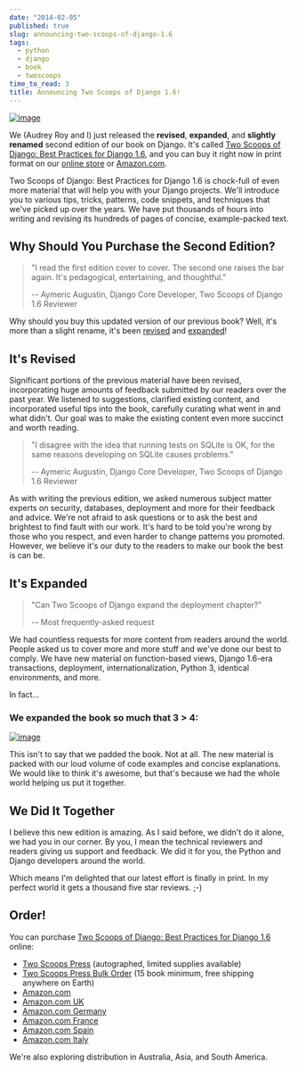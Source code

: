 ```yaml
---
date: "2014-02-05"
published: true
slug: announcing-two-scoops-of-django-1.6
tags:
  - python
  - django
  - book
  - twoscoops
time_to_read: 3
title: Announcing Two Scoops of Django 1.6!
---
```


[![image](https://f004.backblazeb2.com/file/daniel-feldroy-com/public/images/two-scoops-django-co-authors-M.jpg)](https://feldroy.com/products/two-scoops-of-django-1-6)

We (Audrey Roy and I) just released the **revised**, **expanded**, and
**slightly renamed** second edition of our book on Django. It's called
[Two Scoops of Django: Best Practices for Django
1.6](https://feldroy.com/products/two-scoops-of-django-1-6), and
you can buy it right now in print format on our [online
store](https://feldroy.com/products/two-scoops-of-django-1-6) or
[Amazon.com](https://amzn.to/1n98duC).

Two Scoops of Django: Best Practices for Django 1.6 is chock-full of
even more material that will help you with your Django projects. We'll
introduce you to various tips, tricks, patterns, code snippets, and
techniques that we've picked up over the years. We have put thousands
of hours into writing and revising its hundreds of pages of concise,
example-packed text.

## Why Should You Purchase the Second Edition?

> "I read the first edition cover to cover. The second one raises the
> bar again. It's pedagogical, entertaining, and thoughtful."
>
> -- Aymeric Augustin, Django Core Developer, Two Scoops of Django 1.6
> Reviewer

Why should you buy this updated version of our previous book? Well,
it's more than a slight rename, it's been
[revised](https://feldroy.com/pages/two-scoops-of-django-1-6-change-list)
and
[expanded](https://feldroy.com/pages/two-scoops-of-django-1-6-change-list)!

## It's Revised

Significant portions of the previous material have been revised,
incorporating huge amounts of feedback submitted by our readers over the
past year. We listened to suggestions, clarified existing content, and
incorporated useful tips into the book, carefully curating what went in
and what didn't. Our goal was to make the existing content even more
succinct and worth reading.

> "I disagree with the idea that running tests on SQLite is OK, for the
> same reasons developing on SQLite causes problems."
>
> -- Aymeric Augustin, Django Core Developer, Two Scoops of Django 1.6
> Reviewer

As with writing the previous edition, we asked numerous subject matter
experts on security, databases, deployment and more for their feedback
and advice. We're not afraid to ask questions or to ask the best and
brightest to find fault with our work. It's hard to be told you're
wrong by those who you respect, and even harder to change patterns you
promoted. However, we believe it's our duty to the readers to make our
book the best is can be.

## It's Expanded

> "Can Two Scoops of Django expand the deployment chapter?"
>
> -- Most frequently-asked request

We had countless requests for more content from readers around the
world. People asked us to cover more and more stuff and we've done our
best to comply. We have new material on function-based views, Django
1.6-era transactions, deployment, internationalization, Python 3,
identical environments, and more.

In fact...

### We expanded the book so much that **3 > 4**:

[![image](https://f004.backblazeb2.com/file/daniel-feldroy-com/public/images/3vs4-M.jpg)](https://feldroy.com/products/two-scoops-of-django-1-6)

This isn't to say that we padded the book. Not at all. The new material
is packed with our loud volume of code examples and concise
explanations. We would like to think it's awesome, but that's because
we had the whole world helping us put it together.

## We Did It Together

I believe this new edition is amazing. As I said before, we didn't do
it alone, we had you in our corner. By you, I mean the technical
reviewers and readers giving us support and feedback. We did it for you,
the Python and Django developers around the world.

Which means I'm delighted that our latest effort is finally in print.
In my perfect world it gets a thousand five star reviews. ;-)

## Order!

You can purchase [Two Scoops of Django: Best Practices for Django
1.6](https://feldroy.com/products/two-scoops-of-django-1-6)
online:

- [Two Scoops
  Press](https://feldroy.com/products/two-scoops-of-django-1-6)
  (autographed, limited supplies available)
- [Two Scoops Press Bulk
  Order](https://feldroy.com/products/wholesale-two-scoops-of-django-best-practices-for-django-1-6)
  (15 book minimum, free shipping anywhere on Earth)
- [Amazon.com](https://amzn.to/1n98duC)
- [Amazon.com UK](https://amzn.to/1jejegF)
- [Amazon.com Germany](https://amzn.to/1lzGGH5)
- [Amazon.com France](https://amzn.to/1nRB2Pa)
- [Amazon.com Spain](https://amzn.to/1b0TeCV)
- [Amazon.com Italy](https://amzn.to/1bsZCAT)

We're also exploring distribution in Australia, Asia, and South
America.
